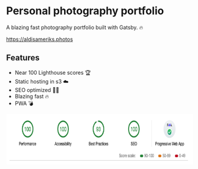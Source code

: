# Personal photography portfolio

A blazing fast photography portfolio built with Gatsby. 🔥

https://aldisameriks.photos

## Features

- Near 100 Lighthouse scores 🏆
- Static hosting in s3 ☁️
- SEO optimized 🕵️‍♂️
- Blazing fast 🔥
- PWA 💣

<img src="./lighthouse.png" width="749" height="136" />
